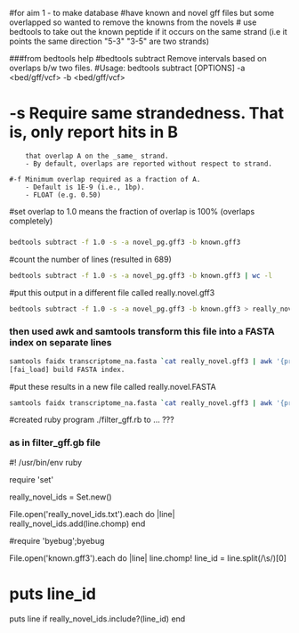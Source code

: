 #for aim 1 - to make database
  #have known and novel gff files but some overlapped so wanted to remove the knowns from the novels
     # use bedtools to take out the known peptide if it occurs on the same strand (i.e it points the same direction "5-3" "3-5" are two strands)


###from bedtools help
         #bedtools   subtract      Remove intervals based on overlaps b/w two files.
    #Usage:   bedtools subtract [OPTIONS] -a <bed/gff/vcf> -b <bed/gff/vcf>
# 	-s	Require same strandedness.  That is, only report hits in B
		that overlap A on the _same_ strand.
		- By default, overlaps are reported without respect to strand.

    #-f	Minimum overlap required as a fraction of A.
		- Default is 1E-9 (i.e., 1bp).
		- FLOAT (e.g. 0.50)
#set overlap to 1.0 means the fraction of overlap is 100% (overlaps completely)
###



```bash
bedtools subtract -f 1.0 -s -a novel_pg.gff3 -b known.gff3
```

#count the number of lines (resulted in 689)

```bash
bedtools subtract -f 1.0 -s -a novel_pg.gff3 -b known.gff3 | wc -l
```

#put this output in a different file called really.novel.gff3

```bash
bedtools subtract -f 1.0 -s -a novel_pg.gff3 -b known.gff3 > really_novel.gff3
```

### then used awk and samtools transform this file into a FASTA index on separate lines

```bash
samtools faidx transcriptome_na.fasta `cat really_novel.gff3 | awk '{print $1}' | sort -u  | tr '\n' ' '`
[fai_load] build FASTA index.
```

#put these results in a new file called really.novel.FASTA

```bash
samtools faidx transcriptome_na.fasta `cat really_novel.gff3 | awk '{print $1}' | sort -u  | tr '\n' ' '` > really_novel.fasta
```

#created ruby program ./filter_gff.rb to ... ???

### as in filter_gff.gb file

#! /usr/bin/env ruby

require 'set'

really_novel_ids = Set.new()

File.open('really_novel_ids.txt').each do |line|
  really_novel_ids.add(line.chomp)
end

#require 'byebug';byebug

File.open('known.gff3').each do |line|
  line.chomp!
  line_id = line.split(/\s/)[0]
#  puts line_id
  puts line if really_novel_ids.include?(line_id)
end
